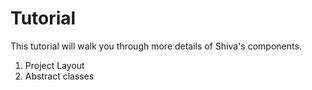 # Tutorial
This tutorial will walk you through more details of Shiva's components.

1. Project Layout
2. Abstract classes
